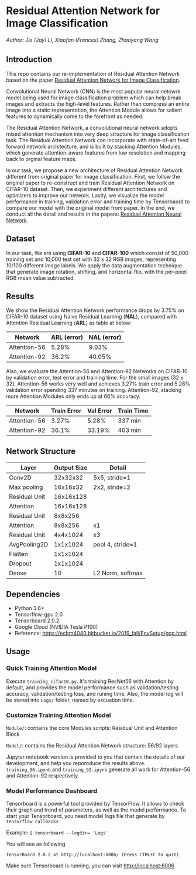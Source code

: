 # Residual Attention Network for Image Classification
###### Author: Jie (Jay) Li, Xiaofan (Frances) Zhang, Zhaoyang Wang

##  Introduction
This repo contains our re-implementation of Residual Attention Network based on the paper [Residual Attention Network for Image Classification](https://arxiv.org/pdf/1704.06904.pdf).

Convolutional Neural Network (CNN) is the most popular neural netowrk model being used for image classification problem which can help break images and extracts the high-level features. Rather than compress an entire image into a static representation, the Attention Module allows for salient features to dynamically come to the forefront as needed.

The Residual Attention Network, a convolutional neural network adopts mixed attention mechanism into very deep structure for image classification task. The Residual Attention Network can incorporate with state-of-art feed forward network architecture, and is built by stacking Attention Modules, which generate attention-aware features from low resolution and mapping back to orginal feature maps.

In our task, we propose a new architecture of Residual Attention Network different from original paper for image classification. First, we follow the original paper to re-construct and train Residual Attention Network on CIFAR-10 dataset. Then, we experiment different architectures and optimizers to improve our network. Lastly, we visualize the model performance in training, validation error and training time by Tensorbaord to compare our model with the original model from paper. In the end, we conduct all the detail and results in the papers: [Residual Attention Neural Network](https://github.com/Jay4869/Deep-Learning/blob/master/Residual%20Attention%20Neural%20Network.pdf).

## Dataset
In our task, We are using **CIFAR-10** and **CIFAR-100** which consist of 50,000 training set and 10,000 test set with 32 x 32 RGB images, representing 10/100 different image labels. We apply the data augmentation technique that generate image rotation, shifting, and horizontal flip, with the per-pixel RGB mean value subtracted.

## Results
We show the Residual Attention Network performance drops by 3.75% on CIFAR-10 dataset using Naive Residual Learning (**NAL**), compared with Attention Residual Learning (**ARL**) as table at below:

| Network     | ARL (error) | NAL (error)   |
| ----------- | ----------- | ------------- |
| Attention-56 | 5.28% | 9.03% |
| Attention-92 | 36.2% | 40.05% |

Also, we evaluate the Attention-56 and Attention-92 Networks on CIFAR-10 by validation error, test error and training time. For the small images (32 x 32), Attention-56 works very well and achieves 3.27% train error and 5.28% validation error spending 337 minutes on training. Attention-92, stacking more Attention Modules only ends up at 66% accuracy.

| Network     | Train Error |  Val Error  | Train Time  |
| ----------- | ----------- | ------------- | ------------- |
| Attention-56 | 3.27% | 5.28% | 337 min |
| Attention-92 | 36.1% | 33.19% | 403 min |

## Network Structure
| Layer       | Output Size | Detail        |
| ----------- | ----------- | ------------- |
| Conv2D | 32x32x32 | 5x5, stride=1 |
| Max pooling | 16x16x32 | 2x2, stride=2 |
| Residual Unit | 16x16x128    |  |
| Attention | 16x16x128 |  |
| Residual Unit | 8x8x256  |  |
| Attention | 8x8x256 | x1 |
| Residual Unit | 4x4x1024 | x3 |
| AvgPooling2D | 1x1x1024 | pool 4, stride=1 |
| Flatten | 1x1x1024 |  |
| Dropout | 1x1x1024 |  |
| Dense | 10 | L2 Norm, softmax |

## Dependencies
* Python 3.6+
* Tensorflow-gpu 2.0
* Tensorboard 2.0.2
* Google Cloud (NVIDIA Tesla P100)
* Reference: https://ecbm4040.bitbucket.io/2019_fall/EnvSetup/gcp.html

## Usage
### Quick Training Attention Model

Execute `training_cifar10.py`. It's training ResNet56 with Attention by default, and provides the model performance such as validation/testing accuracy, validation/testing loss, and runing time. Also, the model log will be stored into `Logs/` folder, named by excuation time. 

### Customize Training Attention Model

`Module/`: contains the core Modules scripts: Residual Unit and Attention Block

`Model/`: contains the Residual Attention Network structure: 56/92 layers

Jupyter notebook version is provided to you that contain the details of our development, and help you reporoduce the results above. `training_56.ipynb` and `training_92.ipynb` generate all work for Attention-56 and Attention-92 respectively.

### Model Performance Dashboard

Tensorboard is a powerful tool provided by TensorFlow. It allows to check their graph and trend of parameters, as well as the model performance. To start your Tensorboard, you need model logs file that generate by `Tensorflow callbacks`

Example: `$ tensorboard --logdir= 'Logs'`

You will see as following

`TensorBoard 2.0.2 at http://localhost:6006/ (Press CTRL+C to quit)`

Make sure Tensorboard is running, you can visit [http://localhost:6006](http://localhost:6006)







